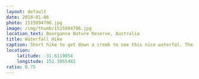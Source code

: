 ```yaml
---
layout: default
date: 2018-01-06
photo: 1515894706.jpg
image: /img/thumb/1515894706.jpg
location_text: Boorganna Nature Reserve, Australia
title: Waterfall Hike
caption: Short hike to get down a creek to see this nice waterfal. The hike wasn't too hard but the hit really made it complicated!
location:
    latitude: -31.6119054
    longitude: 152.3955481
ratio: 0.75
---
```

